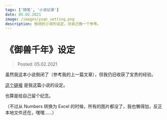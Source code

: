 ```yaml
---
tags: ['随笔', '小说记录']
date: 05.02.2021
image: /images/ysqn_setting.png
description: 倒闭的小说的设定，对自己做一个参考。
---
```


# 《御兽千年》设定

> Posted: 05.02.2021

<Tag />

虽然我这本小说倒闭了（参考我的上一篇文章），但我仍旧收获了宝贵的经验。

[这个链接](https://docs.qq.com/sheet/DWVlUSlZvenloc3da) 是我这篇小说的设定。

也算是给自己留个纪念。

（不过从 Numbers 转换为 Excel 的时候，所有的图片都没了，我也懒得加，反正本地文件还在，嘿嘿……）

<Chirpy />
